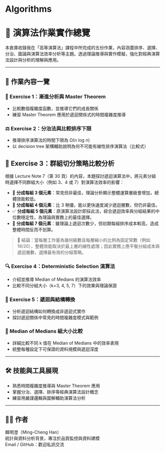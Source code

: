 # Algorithms
# 📘 演算法作業實作總覽

本倉庫收錄我在「高等演算法」課程中所完成的五份作業，內容涵蓋排序、選擇、分治、圖論與演算法效率分析等主題。透過理論推導與實作模擬，強化對經典演算法設計與分析的理解與應用。

---

## 📂 作業內容一覽

### 🔢 Exercise 1：漸進分析與 Master Theorem
- 比較數個複雜度函數，並推導它們的成長關係
- 練習 Master Theorem 應用於遞迴關係式的時間複雜度推導

### ⚖️ Exercise 2：分治法與比較排序下限
- 推導排序演算法的時間下限為 Ω(n log n)
- 以 decision tree 架構輔助說明為何不可能有線性排序演算法（比較式）
## 📘 Exercise 3：群組切分策略比較分析
根據 Lecture Note 7（第 30 頁）的內容，本題探討遞迴演算法中，將元素分組時選擇不同群組大小（例如 3、4 或 7）對演算法效率的影響：

- 📌 **分成每組 3 個元素**：常見但非最佳，理論分析顯示整體運算層級會增加，總體效能較低。
- 📌 **分成每組 4 個元素**：比 3 稍優，能以更快速度減少遞迴層數，但仍非最佳。
- ✅ **分成每組 5 個元素**：原演算法設計即採此法，綜合遞迴效率與分組結果的中位數穩定性，為理論與實務上的最佳選擇。
- 📌 **分成每組 7 個元素**：雖理論上遞迴次數少，但初期每組排序成本較高，造成整體時間反而不划算。

> 📌 結論：當每層工作量為幾何級數且每層縮小的比例為固定常數（例如 19/20），整體效能取決於最上層的線性處理；因此實務上應平衡分組成本與遞迴層數，選擇最有效的分組策略。

### 🔍 Exercise 4：Deterministic Selection 演算法
- 介紹並推導 Median of Medians 的演算法效率
- 比較不同分組大小（k=3, 4, 5, 7）下的效果與理論保證

### 🔁 Exercise 5：遞迴與結構轉換
- 分析遞迴結構如何轉換成非遞迴式實作
- 探討遞迴關係中常見的時間複雜度模式與範例

### 🧮 Median of Medians 組大小比較
- 詳細比較不同 k 值在 Median of Medians 中的效率表現
- 統整每種設定下可保證的資料規模與遞迴深度

---

## 🛠️ 技能與工具展現

- 熟悉時間複雜度推導與 Master Theorem 應用
- 掌握分治、選擇、排序等經典演算法設計概念
- 練習用嚴謹邏輯與圖解輔助演算法分析

---

## 👨‍💻 作者

韓明澄（Ming-Cheng Han）  
統計與資料分析背景，專注於品質監控與資料建模  
Email / GitHub：歡迎私訊交流  
